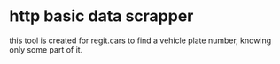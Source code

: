 # http basic data scrapper
 this tool is created for regit.cars to find a vehicle plate number, knowing only some part of it.
